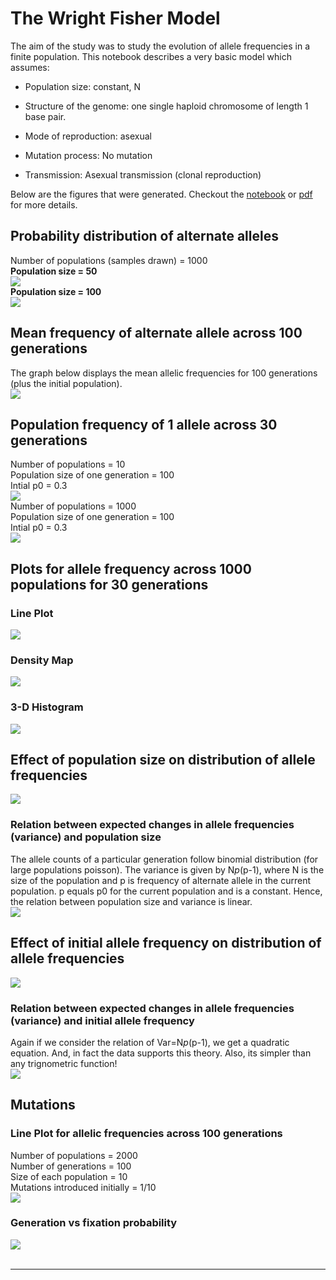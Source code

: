 # The Wright Fisher Model
The aim of the study was to study the evolution of allele frequencies in a finite population. This notebook describes a very
basic model which assumes:
* Population size:    constant, N

* Structure of the genome:   one single haploid chromosome of length 1 base pair. 

* Mode of reproduction:      asexual

* Mutation process:          No mutation

* Transmission:              Asexual transmission (clonal reproduction)

Below are the figures that were generated. Checkout the [notebook](https://github.com/anushthakalia/Wright-Fisher-model/blob/master/GSoC'18%20CCCG%20Task-1.ipynb) or [pdf](https://github.com/anushthakalia/Wright-Fisher-model/blob/master/wright-fischer-task.pdf) for more details.
## Probability distribution of alternate alleles
Number of populations (samples drawn) = 1000<br>
__Population size = 50__<br>
<img src='images/1.png'><br>
__Population size = 100__ <br>
<img src='images/2.png'><br>
## Mean frequency of alternate allele across 100 generations 
The graph below displays the mean allelic frequencies for 100 generations (plus the initial population).<br>
<img src='images/3.png'><br>
## Population frequency of 1 allele across 30 generations
Number of populations = 10<br>Population size of one generation = 100<br>Intial p0 = 0.3<br>
<img src='images/4.png'><br>
Number of populations = 1000<br>Population size of one generation = 100<br>Intial p0 = 0.3<br>
<img src='images/5.png'><br>
## Plots for allele frequency across 1000 populations for 30 generations
### Line Plot
<img src='images/6.png'><br>
### Density Map
<img src='images/7.png'><br>
### 3-D Histogram
<img src='images/8.png'><br>
## Effect of population size on distribution of allele frequencies
<img src='images/9.png'><br>
### Relation between expected changes in allele frequencies (variance) and population size
The allele counts of a particular generation follow
binomial distribution (for large populations poisson). The variance is given by N*p*(p-1), where N is the size of 
the population and p is frequency of alternate allele in the current population.
p equals p0 for the current population and is a constant. Hence,
the relation between population size and variance is linear.<br>
<img src='images/10.png'><br>
## Effect of initial allele frequency on distribution of allele frequencies
<img src='images/11.png'><br>
### Relation between expected changes in allele frequencies (variance) and initial allele frequency
Again if we consider the relation of Var=N*p*(p-1), we get a quadratic equation. And, in fact the data supports this theory.
Also, its simpler than any trignometric function!<br>
<img src='images/12.png'><br>
## Mutations
### Line Plot for allelic frequencies across 100 generations
Number of populations = 2000  
Number of generations = 100  
Size of each population = 10  
Mutations introduced initially = 1/10  
<img src='images/13.png'><br>
### Generation vs fixation probability
<img src='images/14.png'><br>
<br>
* * *
